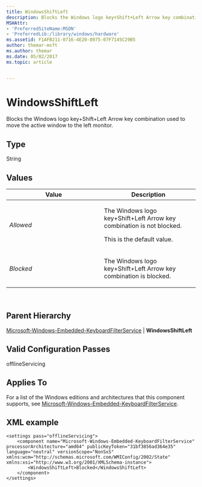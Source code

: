 ```yaml
---
title: WindowsShiftLeft
description: Blocks the Windows logo key+Shift+Left Arrow key combination used to move the active window to the left monitor.
MSHAttr:
- 'PreferredSiteName:MSDN'
- 'PreferredLib:/library/windows/hardware'
ms.assetid: F1AFB211-0716-4E20-8975-07F7145C29B5
author: themar-msft
ms.author: themar
ms.date: 05/02/2017
ms.topic: article


---
```


# WindowsShiftLeft


Blocks the Windows logo key+Shift+Left Arrow key combination used to move the active window to the left monitor.

## Type


String

## Values


<table>
<colgroup>
<col width="50%" />
<col width="50%" />
</colgroup>
<thead>
<tr class="header">
<th>Value</th>
<th>Description</th>
</tr>
</thead>
<tbody>
<tr class="odd">
<td><p><em>Allowed</em></p></td>
<td><p>The Windows logo key+Shift+Left Arrow key combination is not blocked.</p>
<p>This is the default value.</p></td>
</tr>
<tr class="even">
<td><p><em>Blocked</em></p></td>
<td><p>The Windows logo key+Shift+Left Arrow key combination is blocked.</p></td>
</tr>
</tbody>
</table>

 

## Parent Hierarchy


[Microsoft-Windows-Embedded-KeyboardFilterService](microsoft-windows-embedded-keyboardfilterservice.md) | **WindowsShiftLeft**

## Valid Configuration Passes


offlineServicing

## Applies To


For a list of the Windows editions and architectures that this component supports, see [Microsoft-Windows-Embedded-KeyboardFilterService](microsoft-windows-embedded-keyboardfilterservice.md).

## XML example


```
<settings pass="offlineServicing">
    <component name="Microsoft-Windows-Embedded-KeyboardFilterService" processorArchitecture="amd64" publicKeyToken="31bf3856ad364e35" language="neutral" versionScope="NonSxS" xmlns:wcm="http://schemas.microsoft.com/WMIConfig/2002/State" xmlns:xsi="http://www.w3.org/2001/XMLSchema-instance">
        <WindowsShiftLeft>Blocked</WindowsShiftLeft>
    </component>
</settings>
```

 

 






